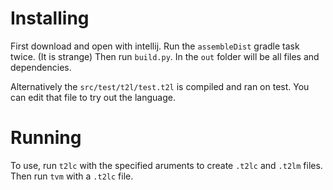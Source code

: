 # Installing
First download and open with intellij.
Run the `assembleDist` gradle task twice. (It is strange)
Then run `build.py`. In the `out` folder will be all files
and dependencies.

Alternatively the `src/test/t2l/test.t2l` is compiled and ran on test.
You can edit that file to try out the language.

# Running
To use, run `t2lc` with the specified aruments to create `.t2lc` and
`.t2lm` files. Then run `tvm` with a `.t2lc` file.